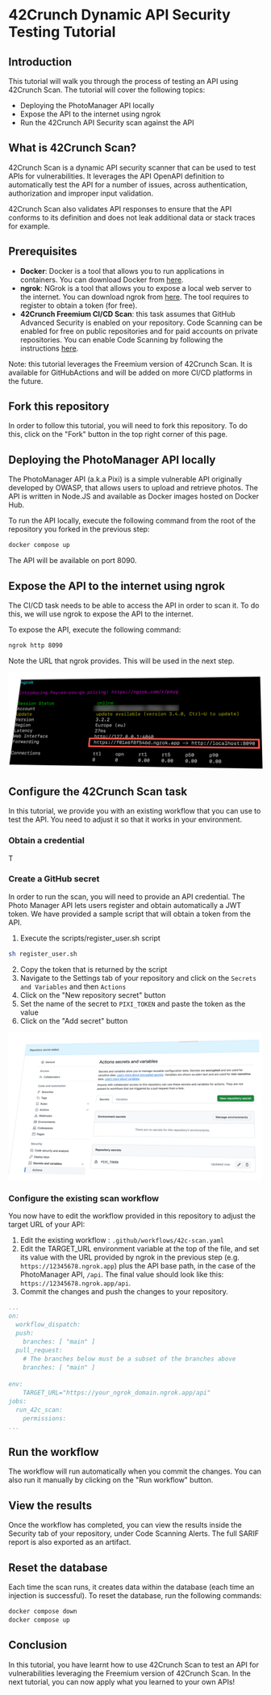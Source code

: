 # 42Crunch Dynamic API Security Testing Tutorial

## Introduction

This tutorial will walk you through the process of testing an API using 42Crunch Scan. The tutorial will cover the following topics:

- Deploying the PhotoManager API locally
- Expose the API to the internet using ngrok
- Run the 42Crunch API Security scan against the API

## What is 42Crunch Scan?

42Crunch Scan is a dynamic API security scanner that can be used to test APIs for vulnerabilities. It leverages the API OpenAPI definition to automatically test the API for a number of issues, across authentication, authorization and improper input validation. 

42Crunch Scan also validates API responses to ensure that the API conforms to its definition and does not leak additional data or stack traces for example.

## Prerequisites

- **Docker**: Docker is a tool that allows you to run applications in containers. You can download Docker from [here](https://www.docker.com/products/docker-desktop).
- **ngrok**: NGrok is a tool that allows you to expose a local web server to the internet. You can download ngrok from [here](https://ngrok.com/download). The tool requires to register to obtain a token (for free).
- **42Crunch Freemium CI/CD Scan**: this task assumes that GitHub Advanced Security is enabled on your repository. Code Scanning can be enabled for free on public repositories and for paid accounts on private repositories. You can enable Code Scanning by following the instructions [here](https://docs.github.com/en/github/finding-security-vulnerabilities-and-errors-in-your-code/about-code-scanning#enabling-code-scanning-for-a-repository).

Note: this tutorial leverages the Freemium version of 42Crunch Scan. It is available for GitHubActions  and will be added on more CI/CD platforms in the future.

## Fork this repository

In order to follow this tutorial, you will need to fork this repository. To do this, click on the "Fork" button in the top right corner of this page.

## Deploying the PhotoManager API locally

The PhotoManager API (a.k.a Pixi) is a simple vulnerable API originally developed by OWASP, that allows users to upload and retrieve photos. The API is written in Node.JS and available as Docker images hosted on Docker Hub.

To run the API locally, execute the following command from the root of the repository you forked in the previous step:

```bash
docker compose up
```

The API will be available on port 8090.

## Expose the API to the internet using ngrok

The CI/CD task needs to be able to access the API in order to scan it. To do this, we will use ngrok to expose the API to the internet.

To expose the API, execute the following command:

```bash
ngrok http 8090
```
Note the URL that ngrok provides. This will be used in the next step.

![](graphics/starting_ngrok.png)

## Configure the 42Crunch Scan task

In this tutorial, we provide you with an existing workflow that you can use to test the API. You need to adjust it so that it works in your environment.

### Obtain a credential 

T

### Create a GitHub secret 

In order to run the scan, you will need to provide an API credential. The Photo Manager API lets users register and obtain automatically a JWT token. We have provided a sample script that will obtain a token from the API.

1. Execute the scripts/register_user.sh script

```bash
sh register_user.sh
```

2. Copy the token that is returned by the script
3. Navigate to the Settings tab of your repository and click on the `Secrets and Variables` and then `Actions`
4. Click on the "New repository secret" button
5. Set the name of the secret to `PIXI_TOKEN` and paste the token as the value
6. Click on the "Add secret" button

![](graphics/secret_creation.png)

### Configure the existing scan workflow

You now have to edit the workflow provided in this repository to adjust the target URL of your API:

1. Edit the existing workflow :  `.github/workflows/42c-scan.yaml`
2. Edit the TARGET_URL environment variable at the top of the file, and set its value with the URL provided by ngrok in the previous step (e.g. `https://12345678.ngrok.app`) plus the API base path, in the case of the PhotoManager API, `/api`. The final value should look like this: `https://12345678.ngrok.app/api`. 
3. Commit the changes and push the changes to your repository. 

```yaml
...
on:
  workflow_dispatch:
  push:
    branches: [ "main" ]
  pull_request:
    # The branches below must be a subset of the branches above
    branches: [ "main" ]  

env:
    TARGET_URL="https://your_ngrok_domain.ngrok.app/api"
jobs:
  run_42c_scan:
    permissions:
...
```

## Run the workflow

The workflow will run automatically when you commit the changes. You can also run it manually by clicking on the "Run workflow" button.

## View the results

Once the workflow has completed, you can view the results inside the Security tab of your repository, under Code Scanning Alerts. The full SARIF report is also exported as an artifact.

## Reset the database

Each time the scan runs, it creates data within the database (each time an injection is successful). To reset the database, run the following commands:

```bash
docker compose down
docker compose up
```

## Conclusion

In this tutorial, you have learnt how to use 42Crunch Scan to test an API for vulnerabilities leveraging the Freemium version of 42Crunch Scan. In the next tutorial, you can now apply what you learned to your own APIs!
